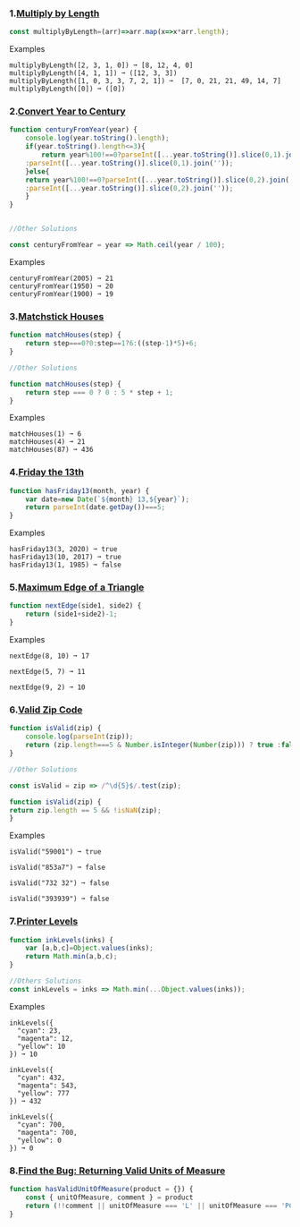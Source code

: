 ### 1.[Multiply by Length](https://edabit.com/challenge/LMhRTq3hccz2D9Lax)
```javascript
const multiplyByLength=(arr)=>arr.map(x=>x*arr.length);
```
Examples
```
multiplyByLength([2, 3, 1, 0]) ➞ [8, 12, 4, 0]
multiplyByLength([4, 1, 1]) ➞ ([12, 3, 3])
multiplyByLength([1, 0, 3, 3, 7, 2, 1]) ➞  [7, 0, 21, 21, 49, 14, 7]
multiplyByLength([0]) ➞ ([0])
```
### 2.[Convert Year to Century](https://edabit.com/challenge/H3fKTSK4dgwXRbfTP)
```javascript
function centuryFromYear(year) {
	console.log(year.toString().length);
	if(year.toString().length<=3){
		return year%100!==0?parseInt([...year.toString()].slice(0,1).join(''))+1
	:parseInt([...year.toString()].slice(0,1).join(''));
	}else{
	return year%100!==0?parseInt([...year.toString()].slice(0,2).join(''))+1
	:parseInt([...year.toString()].slice(0,2).join(''));
	}
}


//Other Solutions

const centuryFromYear = year => Math.ceil(year / 100);

```
Examples
```
centuryFromYear(2005) ➞ 21
centuryFromYear(1950) ➞ 20
centuryFromYear(1900) ➞ 19
```
### 3.[Matchstick Houses](https://edabit.com/challenge/tYHkTdFrEmWfxpPKF)
```javascript
function matchHouses(step) {
	return step===0?0:step==1?6:((step-1)*5)+6;
}

//Other Solutions

function matchHouses(step) {
	return step === 0 ? 0 : 5 * step + 1;
}

```
Examples
```
matchHouses(1) ➞ 6
matchHouses(4) ➞ 21
matchHouses(87) ➞ 436
```

### 4.[Friday the 13th](https://edabit.com/challenge/98CAqzDToJdx5LGFm)
```javascript
function hasFriday13(month, year) {
	var date=new Date(`${month} 13,${year}`);
	return parseInt(date.getDay())===5;
}
```
Examples
```
hasFriday13(3, 2020) ➞ true
hasFriday13(10, 2017) ➞ true
hasFriday13(1, 1985) ➞ false
```
### 5.[Maximum Edge of a Triangle](https://edabit.com/challenge/nhXofMMyrowMyr9Nv)
```javascript
function nextEdge(side1, side2) {
	return (side1+side2)-1;
}
```
Examples
```
nextEdge(8, 10) ➞ 17

nextEdge(5, 7) ➞ 11

nextEdge(9, 2) ➞ 10
```

### 6.[Valid Zip Code](https://edabit.com/challenge/Ysk5M8XAscc4fqaAi)
```javascript
function isValid(zip) {
	console.log(parseInt(zip));
	return (zip.length===5 & Number.isInteger(Number(zip))) ? true :false;
}

//Other Solutions

const isValid = zip => /^\d{5}$/.test(zip);

function isValid(zip) {
return zip.length == 5 && !isNaN(zip);
}
```
Examples
```
isValid("59001") ➞ true

isValid("853a7") ➞ false

isValid("732 32") ➞ false

isValid("393939") ➞ false
```

### 7.[Printer Levels](https://edabit.com/challenge/QXWM2oo7rQNiyDsip)
```javascript
function inkLevels(inks) {
	var [a,b,c]=Object.values(inks);
	return Math.min(a,b,c);
}

//Others Solutions
const inkLevels = inks => Math.min(...Object.values(inks));
```
Examples
```
inkLevels({
  "cyan": 23,
  "magenta": 12,
  "yellow": 10
}) ➞ 10

inkLevels({
  "cyan": 432,
  "magenta": 543,
  "yellow": 777
}) ➞ 432

inkLevels({
  "cyan": 700,
  "magenta": 700,
  "yellow": 0
}) ➞ 0
```

### 8.[Find the Bug: Returning Valid Units of Measure](https://edabit.com/challenge/oGYGaavTNoYDjykJY)
```Javascript
function hasValidUnitOfMeasure(product = {}) {
	const { unitOfMeasure, comment } = product
	return (!!comment || unitOfMeasure === 'L' || unitOfMeasure === 'PCE')
}
```
